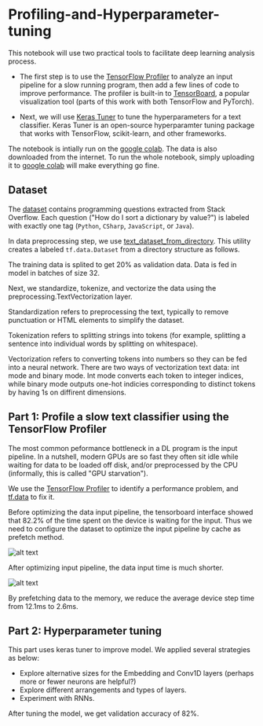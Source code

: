 # Profiling-and-Hyperparameter-tuning

This notebook will use two practical tools to facilitate deep learning analysis process.

* The first step is to use the [TensorFlow Profiler](https://www.tensorflow.org/guide/profiler) to analyze an input pipeline for a slow running program, then add a few lines of code to improve performance. The profiler is built-in to [TensorBoard](https://www.tensorflow.org/tensorboard), a popular visualization tool (parts of this work with both TensorFlow and PyTorch).

* Next, we will use [Keras Tuner](https://www.tensorflow.org/tutorials/keras/keras_tuner) to tune the hyperparameters for a text classifier. Keras Tuner is an open-source hyperparamter tuning package that works with TensorFlow, scikit-learn, and other frameworks.

The notebook is intially run on the [google colab](https://colab.research.google.com). The data is also downloaded from the internet. To run the whole notebook, simply uploading it to [google colab](https://colab.research.google.com) will make everything go fine.

## Dataset

The [dataset](https://storage.googleapis.com/download.tensorflow.org/data/stack_overflow_16k.tar.gz) contains programming questions extracted from Stack Overflow. Each question ("How do I sort a dictionary by value?") is labeled with exactly one tag (`Python`, `CSharp`, `JavaScript`, or `Java`).

In data preprocessing step, we use [text_dataset_from_directory](https://www.tensorflow.org/api_docs/python/tf/keras/preprocessing/text_dataset_from_directory). This utility creates a labeled `tf.data.Dataset` from a directory structure as follows. 

The training data is splited to get 20% as validation data. Data is fed in model in batches of size 32.

Next, we standardize, tokenize, and vectorize the data using the preprocessing.TextVectorization layer.

Standardization refers to preprocessing the text, typically to remove punctuation or HTML elements to simplify the dataset.

Tokenization refers to splitting strings into tokens (for example, splitting a sentence into individual words by splitting on whitespace).

Vectorization refers to converting tokens into numbers so they can be fed into a neural network. There are two ways of vectorization text data: int mode and binary mode. Int mode converts each token to integer indices, while binary mode outputs one-hot indicies corresponding to distinct tokens by having 1s on diffirent dimensions.


## Part 1: Profile a slow text classifier using the TensorFlow Profiler

The most common peformance bottleneck in a DL program is the input pipeline. In a nutshell, modern GPUs are so fast they often sit idle while waiting for data to be loaded off disk, and/or preprocessed by the CPU (informally, this is called "GPU starvation").

We use the [TensorFlow Profiler](https://www.tensorflow.org/guide/profiler) to identify a performance problem, and [tf.data](https://www.tensorflow.org/guide/data_performance) to fix it. 

Before optimizing the data input pipeline, the tensorboard interface showed that 82.2% of the time spent on the device is waiting for the input. Thus we need to configure the dataset to optimize the input pipeline by cache as prefetch method.

![alt text](https://user-images.githubusercontent.com/79208856/112758314-41123e80-9020-11eb-9d2e-e552d2c769e7.png)

After optimizing input pipeline, the data input time is much shorter.

![alt text](https://user-images.githubusercontent.com/79208856/112758857-fb0aaa00-9022-11eb-97fd-bad271f612df.png)

By prefetching data to the memory, we reduce the average device step time from 12.1ms to 2.6ms.

## Part 2: Hyperparameter tuning

This part uses keras tuner to improve model. We applied several strategies as below:

* Explore alternative sizes for the Embedding and Conv1D layers (perhaps more or fewer neurons are helpful?) 
* Explore different arrangements and types of layers.
* Experiment with RNNs.

After tuning the model, we get validation accuracy of 82%.




